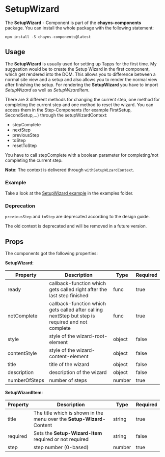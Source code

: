 # SetupWizard #

The **SetupWizard** - Component is part of the **chayns-components** package. You can install the whole package with the following statement:

    npm install -S chayns-components@latest


## Usage ##

The **SetupWizard** is usually used for setting up Tapps for the first time. 
My suggestion would be to create the Setup Wizard in the first component, which get rendered into the DOM. 
This allows you to difference between a normal site view and a setup and also allows you to render the normal view after finishing the setup.
For rendering the **SetupWizard** you have to import *SetupWizard* as well as *SetupWizardItem*.

There are 3 different methods for changing the current step, one method for completing the current step and one method to reset the wizard. 
You can access them in the Step-Components (for example FirstSetup, SecondSetup,...) through the setupWizardContext:
- stepComplete
- nextStep
- previousStep
- toStep
- resetToStep

You have to call stepComplete with a boolean parameter for completing/not completing the current step.

**Note:** The context is delivered through `withSetupWizardContext`.

### Example ###
Take a look at the [SetupWizard example](https://github.com/TobitSoftware/chayns-components/tree/master/examples/react-chayns-setupwizard) in the examples folder.

### Deprecation ###
`previousStep` and `toStep` are deprecated according to the design guide.

The old context is deprecated and will be removed in a future version.
 
## Props ##
The components got the following properties:

**SetupWizard**:

| Property     | Description                                                                | Type   | Required |
|--------------|----------------------------------------------------------------------------|--------|----------|
| ready        | callback-function which gets called right after the last step finished     | func   | true     |
| notComplete  | callback-function which gets called after calling nextStep but step is required and not complete | func   | true     |
| style        | style of the wizard-root-element                                           | object | false    |
| contentStyle | style of the wizard-content-element                                        | object | false    |
| title        | title of the wizard                                                        | object | false    |
| description  | description of the wizard                                                  | object | false    |
| numberOfSteps| number of steps                                                            | number | true     |

**SetupWizardItem**:

| Property   | Description                                                                                        | Type   | Required |
|------------|----------------------------------------------------------------------------------------------------|--------|----------|
| title      | The title which is shown in the menu over the **Setup-Wizard**-Content                             | string | true     |
| required   | Sets the **Setup-Wizard-Item** required or not required                                            | string | false    |
| step       | step number (0-based)                                                                              | number | true     |
